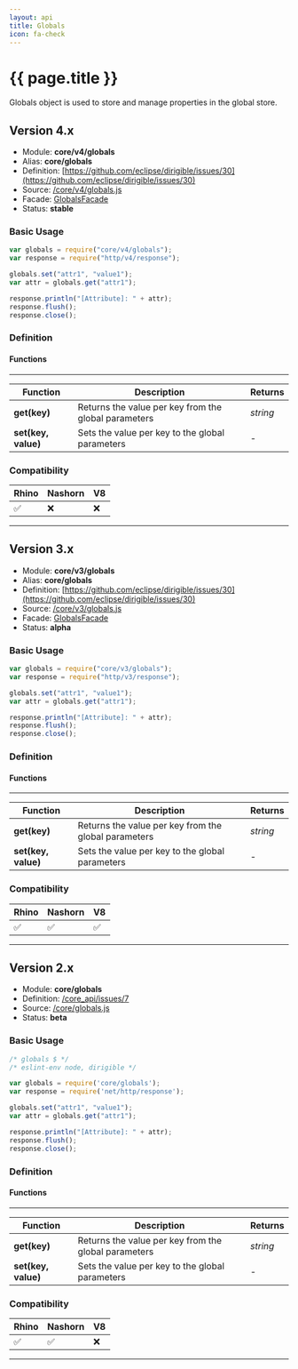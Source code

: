 ```yaml
---
layout: api
title: Globals
icon: fa-check
---
```


{{ page.title }}
===

Globals object is used to store and manage properties in the global store.

Version 4.x
---

- Module: **core/v4/globals**
- Alias: **core/globals**
- Definition: [https://github.com/eclipse/dirigible/issues/30](https://github.com/eclipse/dirigible/issues/30)
- Source: [/core/v4/globals.js](https://github.com/dirigiblelabs/api-core/blob/master/core/v4/globals.js)
- Facade: [GlobalsFacade](https://github.com/eclipse/dirigible/blob/master/api/api-facade/api-core/src/main/java/org/eclipse/dirigible/api/v3/core/GlobalsFacade.java)
- Status: **stable**

### Basic Usage

```javascript
var globals = require("core/v4/globals");
var response = require("http/v4/response");

globals.set("attr1", "value1");
var attr = globals.get("attr1");

response.println("[Attribute]: " + attr);
response.flush();
response.close();
```


### Definition

#### Functions

---

Function     | Description | Returns
------------ | ----------- | --------
**get(key)**   | Returns the value per key from the global parameters | *string*
**set(key, value)**   | Sets the value per key to the global parameters | -



### Compatibility


Rhino | Nashorn | V8
----- | ------- | --------
 ✅  | ❌  | ❌
 
 ---

Version 3.x
---

- Module: **core/v3/globals**
- Alias: **core/globals**
- Definition: [https://github.com/eclipse/dirigible/issues/30](https://github.com/eclipse/dirigible/issues/30)
- Source: [/core/v3/globals.js](https://github.com/dirigiblelabs/api-v3-core/blob/master/core/v3/globals.js)
- Facade: [GlobalsFacade](https://github.com/eclipse/dirigible/blob/master/api/api-facade/api-core/src/main/java/org/eclipse/dirigible/api/v3/core/GlobalsFacade.java)
- Status: **alpha**

### Basic Usage

```javascript
var globals = require("core/v3/globals");
var response = require("http/v3/response");

globals.set("attr1", "value1");
var attr = globals.get("attr1");

response.println("[Attribute]: " + attr);
response.flush();
response.close();
```


### Definition

#### Functions

---

Function     | Description | Returns
------------ | ----------- | --------
**get(key)**   | Returns the value per key from the global parameters | *string*
**set(key, value)**   | Sets the value per key to the global parameters | -



### Compatibility


Rhino | Nashorn | V8
----- | ------- | --------
 ✅  | ✅  | ✅
 
 ---
 
 Version 2.x
---
 
 
- Module: **core/globals**
- Definition: [/core_api/issues/7](https://github.com/dirigiblelabs/core_api/issues/7)
- Source: [/core/globals.js](https://github.com/dirigiblelabs/core_api/blob/master/core_api/ScriptingServices/core/globals.js)
- Status: **beta**

### Basic Usage

```javascript
/* globals $ */
/* eslint-env node, dirigible */

var globals = require('core/globals');
var response = require('net/http/response');

globals.set("attr1", "value1");
var attr = globals.get("attr1");

response.println("[Attribute]: " + attr);
response.flush();
response.close();
```


### Definition

#### Functions

---

Function     | Description | Returns
------------ | ----------- | --------
**get(key)**   | Returns the value per key from the global parameters | *string*
**set(key, value)**   | Sets the value per key to the global parameters | -



### Compatibility

Rhino | Nashorn | V8
----- | ------- | --------
 ✅  | ✅  | ❌

---
